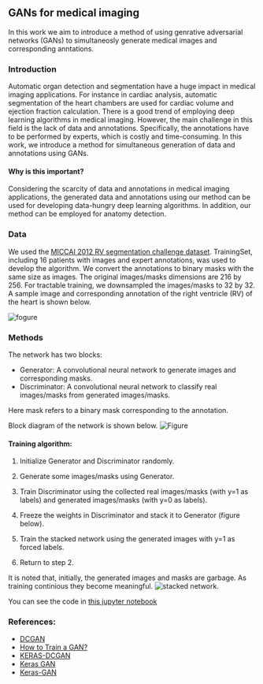 
## GANs for medical imaging

In this work we aim to introduce a method of using genrative adversarial networks (GANs) to simultaneosly generate medical images and corresponding anntations. 

### Introduction
Automatic organ detection and segmentation have a huge impact in medical imaging applications. For instance in cardiac analysis, automatic segmentation of the heart chambers are used for cardiac volume and ejection fraction calculation. There is a good trend of employing deep learning algorithms in medical imaging. However, the main challenge in this field is the lack of data and annotations. Specifically, the annotations have to be performed by experts, which is costly and time-consuming. In this work, we introduce a method for simultaneous generation of data and annotations using GANs. 

#### Why is this important?
Considering the scarcity of data and annotations in medical imaging applications, the generated data and annotations using our method can be used for developing data-hungry deep learning algorithms. In addition, our method can be employed for anatomy detection.

### Data
We used the [MICCAI 2012 RV segmentation challenge dataset](http://www.litislab.fr/?projet=1rvsc).
TrainingSet, including 16 patients with images and expert annotations, was used to develop the algorithm. We convert the annotations to binary masks with the same size as images. The original images/masks dimensions are 216 by 256. For tractable training, we downsampled the images/masks to 32 by 32. A sample image and corresponding annotation of the right ventricle (RV) of the heart is shown below.

![fogure](https://github.com/mravendi/AIclub/blob/master/figs/realsample2.png) 


### Methods
The network has two blocks: 
* Generator: A convolutional neural network to generate images and corresponding masks.  
* Discriminator: A convolutional neural network to classify real images/masks from generated images/masks.

Here mask refers to a binary mask corresponding to the annotation. 

Block diagram of the network is shown below. ![Figure](https://github.com/mravendi/AIclub/blob/master/figs/gan1.png)





#### Training algorithm:

1. Initialize Generator and Discriminator randomly.

2. Generate some images/masks using Generator.

3. Train Discriminator using the collected real images/masks (with y=1 as labels) and generated images/masks (with y=0 as labels).

4. Freeze the weights in Discriminator and stack it to Generator (figure below).

5. Train the stacked network using the generated images with y=1 as forced labels. 

6. Return to step 2.

It is noted that, initially, the generated images and masks are garbage. As training continious they become meaningful.  ![stacked network](https://github.com/mravendi/AIclub/blob/master/figs/gan2.png).


You can see the code in [this jupyter notebook](http://nbviewer.jupyter.org/github/mravendi/AIclub/blob/master/tutorial/notebook/GAN_CMRI_32by32.ipynb)



### References:
* [DCGAN](https://github.com/rajathkumarmp/DCGAN)
* [How to Train a GAN?](https://github.com/soumith/ganhacks)
* [KERAS-DCGAN](https://github.com/jacobgil/keras-dcgan)
* [Keras GAN](https://github.com/mravendi/KerasGAN)
* [Keras-GAN](https://github.com/phreeza/keras-GAN)

